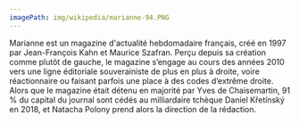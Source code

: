 ```yaml
---
imagePath: img/wikipedia/marianne-94.PNG
---
```


Marianne est un magazine d'actualité hebdomadaire français, créé en 1997 par Jean-François Kahn et Maurice Szafran.
Perçu depuis sa création comme plutôt de gauche, le magazine s’engage au cours des années 2010 vers une ligne éditoriale souverainiste de plus en plus à droite, voire réactionnaire ou faisant parfois une place à des codes d’extrême droite.
Alors que le magazine était détenu en majorité par Yves de Chaisemartin, 91 % du capital du journal sont cédés au milliardaire tchèque Daniel Křetínský en 2018, et Natacha Polony prend alors la direction de la rédaction.

